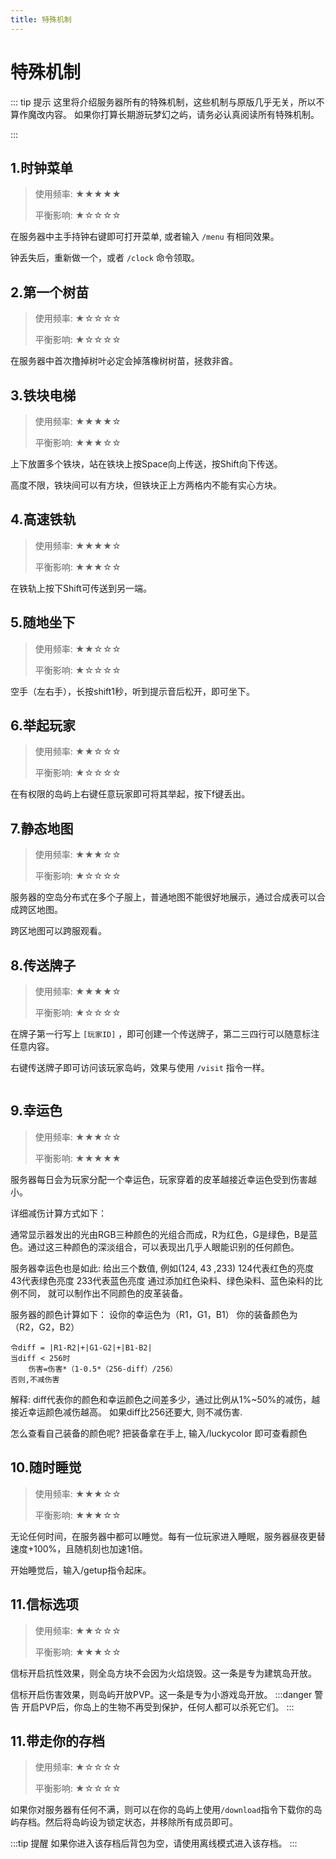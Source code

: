 ```yaml
---
title: 特殊机制
---
```

# 特殊机制

::: tip 提示
这里将介绍服务器所有的特殊机制，这些机制与原版几乎无关，所以不算作魔改内容。
如果你打算长期游玩梦幻之屿，请务必认真阅读所有特殊机制。

:::

## 1.时钟菜单

> 使用频率: ★★★★★
>
> 平衡影响: ★☆☆☆☆

在服务器中主手持钟右键即可打开菜单, 或者输入 `/menu` 有相同效果。

钟丢失后，重新做一个，或者 `/clock` 命令领取。


## 2.第一个树苗
> 使用频率: ★☆☆☆☆
> 
> 平衡影响: ★☆☆☆☆

在服务器中首次撸掉树叶必定会掉落橡树树苗，拯救非酋。


## 3.铁块电梯
> 使用频率: ★★★★☆ 
> 
> 平衡影响: ★★★☆☆

上下放置多个铁块，站在铁块上按Space向上传送，按Shift向下传送。

高度不限，铁块间可以有方块，但铁块正上方两格内不能有实心方块。



## 4.高速铁轨
> 使用频率: ★★★★☆
>
> 平衡影响: ★★★☆☆

在铁轨上按下Shift可传送到另一端。


## 5.随地坐下
> 使用频率: ★★☆☆☆
>
> 平衡影响: ★☆☆☆☆

空手（左右手），长按shift1秒，听到提示音后松开，即可坐下。

## 6.举起玩家
> 使用频率: ★★☆☆☆
>
> 平衡影响: ★☆☆☆☆

在有权限的岛屿上右键任意玩家即可将其举起，按下f键丢出。

## 7.静态地图
> 使用频率: ★★★☆☆
>
> 平衡影响: ★☆☆☆☆

服务器的空岛分布式在多个子服上，普通地图不能很好地展示，通过合成表可以合成跨区地图。

跨区地图可以跨服观看。

## 8.传送牌子
> 使用频率: ★★★★☆
>
> 平衡影响: ★☆☆☆☆

在牌子第一行写上 `[玩家ID]` ，即可创建一个传送牌子，第二三四行可以随意标注任意内容。

右键传送牌子即可访问该玩家岛屿，效果与使用 `/visit` 指令一样。

<img class="img-zoomable" :src="$withBase('/assets/img/misc/mechanism-1.png')" style="border-radius: 6px;zoom: 50%;"/>


## 9.幸运色
> 使用频率: ★★★☆☆
>
> 平衡影响: ★★★★★

服务器每日会为玩家分配一个幸运色，玩家穿着的皮革越接近幸运色受到伤害越小。

详细减伤计算方式如下：

通常显示器发出的光由RGB三种颜色的光组合而成，R为红色，G是绿色，B是蓝色。通过这三种颜色的深淡组合，可以表现出几乎人眼能识别的任何颜色。

服务器幸运色也是如此: 
给出三个数值, 例如(124, 43 ,233)
124代表红色的亮度
43代表绿色亮度
233代表蓝色亮度
通过添加红色染料、绿色染料、蓝色染料的比例不同， 就可以制作出不同颜色的皮革装备。

服务器的颜色计算如下：
设你的幸运色为（R1，G1，B1）
你的装备颜色为（R2，G2，B2）

    令diff = |R1-R2|+|G1-G2|+|B1-B2|
    当diff < 256时
        伤害=伤害*（1-0.5*（256-diff）/256）
    否则,不减伤害


解释:
diff代表你的颜色和幸运颜色之间差多少，通过比例从1%~50%的减伤，越接近幸运颜色减伤越高。
如果diff比256还要大, 则不减伤害.


怎么查看自己装备的颜色呢?
把装备拿在手上, 输入/luckycolor 即可查看颜色

## 10.随时睡觉
> 使用频率: ★★★☆☆
>
> 平衡影响: ★★★☆☆

无论任何时间，在服务器中都可以睡觉。每有一位玩家进入睡眠，服务器昼夜更替速度+100%，且随机刻也加速1倍。

开始睡觉后，输入/getup指令起床。

## 11.信标选项
> 使用频率: ★★☆☆☆
>
> 平衡影响: ★★★☆☆

信标开启抗性效果，则全岛方块不会因为火焰烧毁。这一条是专为建筑岛开放。

信标开启伤害效果，则岛屿开放PVP。这一条是专为小游戏岛开放。
:::danger 警告
开启PVP后，你岛上的生物不再受到保护，任何人都可以杀死它们。
:::

## 11.带走你的存档
> 使用频率: ★☆☆☆☆
>
> 平衡影响: ★☆☆☆☆

如果你对服务器有任何不满，则可以在你的岛屿上使用`/download`指令下载你的岛屿存档。然后将岛屿设为锁定状态，并移除所有成员即可。

:::tip 提醒
如果你进入该存档后背包为空，请使用离线模式进入该存档。
:::